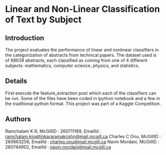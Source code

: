 # Linear and Non-Linear Classification of Text by Subject

## Introduction

The project evaluates the performance of linear and nonlinear classifiers in the categorization of abstracts from technical papers.
The dataset used is of 88639 abstracts, each classified as coming from one of 4 different subjects: mathematics, computer science, physics, and
statistics. 

## Details

First execute the feature_extraction post which each of the classifiers can be run. Some of the files have been coded in ipython notebook
and a few in the traditional python format. This project was part of a Kaggle Competition.

## Authors

Ramchalam K R, McGillID : 260711189, EmailId : ramchalam.kinattinkararamakrishn@mail.mcgill.ca
Charles C Onu, McGillID : 260663256, EmailId : charles.onu@mail.mcgill.ca
Navin Mordani, McGillID : 260744902, EmailId : navin.mordani@mail.mcgill.ca
